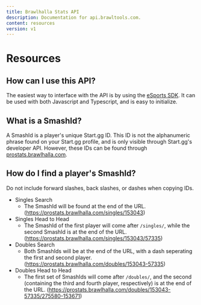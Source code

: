 ```yaml
---
title: Brawlhalla Stats API
description: Documentation for api.brawltools.com.
content: resources
version: v1
---
```


# Resources

## How can I use this API?

The easiest way to interface with the API is by using the <a href="https://www.npmjs.com/package/@bmg-esports/sdk">eSports SDK</a>. It can be used with both Javascript and Typescript, and is easy to initialize.

## What is a SmashId?

A SmashId is a player's unique Start.gg ID. This ID is not the alphanumeric phrase found on your Start.gg profile, and is only visible through Start.gg's developer API. However, these IDs can be found through <a href="https://prostats.brawlhalla.com">prostats.brawlhalla.com</a>.

## How do I find a player's SmashId?

Do not include forward slashes, back slashes, or dashes when copying IDs.

- Singles Search
  - The SmashId will be found at the end of the URL. (https://prostats.brawlhalla.com/singles/153043)
- Singles Head to Head
  - The SmashId of the first player will come after `/singles/`, while the second SmashId is at the end of the URL. (https://prostats.brawlhalla.com/singles/153043/57335)
- Doubles Search
  - Both SmashIds will be at the end of the URL, with a dash seperating the first and second player. (https://prostats.brawlhalla.com/doubles/153043-57335)
- Doubles Head to Head
  - The first set of SmashIds will come after `/doubles/`, and the second (containing the third and fourth player, respectively) is at the end of the URL. (https://prostats.brawlhalla.com/doubles/153043-57335/275580-153671)
